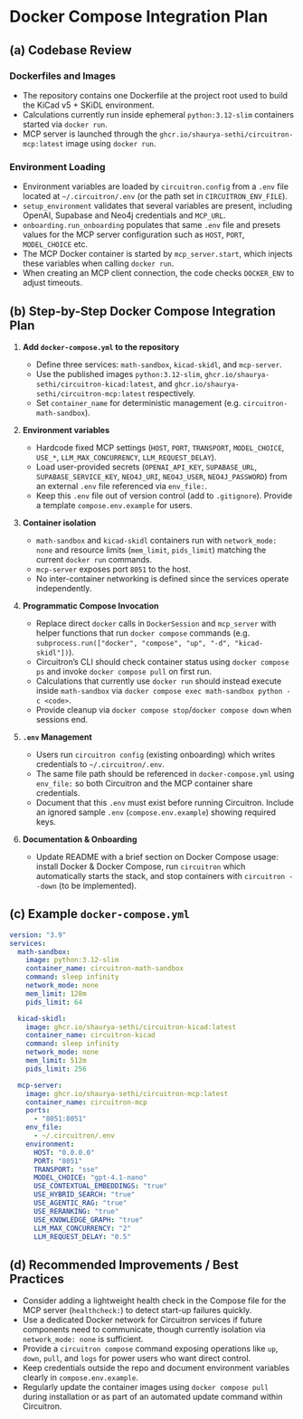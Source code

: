 # Docker Compose Integration Plan

## (a) Codebase Review

### Dockerfiles and Images
- The repository contains one Dockerfile at the project root used to build the KiCad v5 + SKiDL environment.
- Calculations currently run inside ephemeral `python:3.12-slim` containers started via `docker run`.
- MCP server is launched through the `ghcr.io/shaurya-sethi/circuitron-mcp:latest` image using `docker run`.

### Environment Loading
- Environment variables are loaded by `circuitron.config` from a `.env` file located at `~/.circuitron/.env` (or the path set in `CIRCUITRON_ENV_FILE`).
- `setup_environment` validates that several variables are present, including OpenAI, Supabase and Neo4j credentials and `MCP_URL`.
- `onboarding.run_onboarding` populates that same `.env` file and presets values for the MCP server configuration such as `HOST`, `PORT`, `MODEL_CHOICE` etc.
- The MCP Docker container is started by `mcp_server.start`, which injects these variables when calling `docker run`.
- When creating an MCP client connection, the code checks `DOCKER_ENV` to adjust timeouts.

## (b) Step-by-Step Docker Compose Integration Plan

1. **Add `docker-compose.yml` to the repository**
   - Define three services: `math-sandbox`, `kicad-skidl`, and `mcp-server`.
   - Use the published images `python:3.12-slim`, `ghcr.io/shaurya-sethi/circuitron-kicad:latest`, and `ghcr.io/shaurya-sethi/circuitron-mcp:latest` respectively.
   - Set `container_name` for deterministic management (e.g. `circuitron-math-sandbox`).

2. **Environment variables**
   - Hardcode fixed MCP settings (`HOST`, `PORT`, `TRANSPORT`, `MODEL_CHOICE`, `USE_*`, `LLM_MAX_CONCURRENCY`, `LLM_REQUEST_DELAY`).
   - Load user-provided secrets (`OPENAI_API_KEY`, `SUPABASE_URL`, `SUPABASE_SERVICE_KEY`, `NEO4J_URI`, `NEO4J_USER`, `NEO4J_PASSWORD`) from an external `.env` file referenced via `env_file:`.
   - Keep this `.env` file out of version control (add to `.gitignore`). Provide a template `compose.env.example` for users.

3. **Container isolation**
   - `math-sandbox` and `kicad-skidl` containers run with `network_mode: none` and resource limits (`mem_limit`, `pids_limit`) matching the current `docker run` commands.
   - `mcp-server` exposes port `8051` to the host.
   - No inter-container networking is defined since the services operate independently.

4. **Programmatic Compose Invocation**
   - Replace direct `docker` calls in `DockerSession` and `mcp_server` with helper functions that run `docker compose` commands (e.g. `subprocess.run(["docker", "compose", "up", "-d", "kicad-skidl"])`).
   - Circuitron’s CLI should check container status using `docker compose ps` and invoke `docker compose pull` on first run.
   - Calculations that currently use `docker run` should instead execute inside `math-sandbox` via `docker compose exec math-sandbox python -c <code>`.
   - Provide cleanup via `docker compose stop`/`docker compose down` when sessions end.

5. **`.env` Management**
   - Users run `circuitron config` (existing onboarding) which writes credentials to `~/.circuitron/.env`.
   - The same file path should be referenced in `docker-compose.yml` using `env_file:` so both Circuitron and the MCP container share credentials.
   - Document that this `.env` must exist before running Circuitron. Include an ignored sample `.env` (`compose.env.example`) showing required keys.

6. **Documentation & Onboarding**
   - Update README with a brief section on Docker Compose usage: install Docker & Docker Compose, run `circuitron` which automatically starts the stack, and stop containers with `circuitron --down` (to be implemented).

## (c) Example `docker-compose.yml`
```yaml
version: "3.9"
services:
  math-sandbox:
    image: python:3.12-slim
    container_name: circuitron-math-sandbox
    command: sleep infinity
    network_mode: none
    mem_limit: 128m
    pids_limit: 64

  kicad-skidl:
    image: ghcr.io/shaurya-sethi/circuitron-kicad:latest
    container_name: circuitron-kicad
    command: sleep infinity
    network_mode: none
    mem_limit: 512m
    pids_limit: 256

  mcp-server:
    image: ghcr.io/shaurya-sethi/circuitron-mcp:latest
    container_name: circuitron-mcp
    ports:
      - "8051:8051"
    env_file:
      - ~/.circuitron/.env
    environment:
      HOST: "0.0.0.0"
      PORT: "8051"
      TRANSPORT: "sse"
      MODEL_CHOICE: "gpt-4.1-nano"
      USE_CONTEXTUAL_EMBEDDINGS: "true"
      USE_HYBRID_SEARCH: "true"
      USE_AGENTIC_RAG: "true"
      USE_RERANKING: "true"
      USE_KNOWLEDGE_GRAPH: "true"
      LLM_MAX_CONCURRENCY: "2"
      LLM_REQUEST_DELAY: "0.5"
```

## (d) Recommended Improvements / Best Practices
- Consider adding a lightweight health check in the Compose file for the MCP server (`healthcheck:`) to detect start-up failures quickly.
- Use a dedicated Docker network for Circuitron services if future components need to communicate, though currently isolation via `network_mode: none` is sufficient.
- Provide a `circuitron compose` command exposing operations like `up`, `down`, `pull`, and `logs` for power users who want direct control.
- Keep credentials outside the repo and document environment variables clearly in `compose.env.example`.
- Regularly update the container images using `docker compose pull` during installation or as part of an automated update command within Circuitron.
